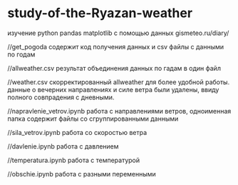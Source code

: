 # study-of-the-Ryazan-weather
 изучение python pandas matplotlib с помощью данных gismeteo.ru/diary/

//get_pogoda 
  содержит код получения данных и csv файлы с данными по годам

//allweather.csv 
  результат объединения данных по гадам в один файл

//weather.csv
  скорректированный allweather для более удобной работы. данные о вечерних направлениях и силе ветра были удалены, ввиду полного совпрадения с дневными.

//napravlenie_vetrov.ipynb
работа с направлениями ветров, одноименная папка содержит файлы со сгруппированными данными

//sila_vetrov.ipynb
работа со скоростью ветра

//davlenie.ipynb
работа с давлением

//temperatura.ipynb
работа с температурой

//obschie.ipynb
работа с разными переменными
